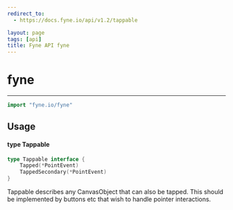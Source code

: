 ```yaml
---
redirect_to:
  - https://docs.fyne.io/api/v1.2/tappable

layout: page
tags: [api]
title: Fyne API fyne
---
```



# fyne
---
```go
import "fyne.io/fyne"
```

## Usage

#### type Tappable

```go
type Tappable interface {
	Tapped(*PointEvent)
	TappedSecondary(*PointEvent)
}
```

Tappable describes any CanvasObject that can also be tapped. This should be implemented by buttons etc that wish to handle pointer interactions.

